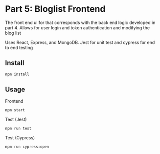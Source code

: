 # Part 5: Bloglist Frontend
The front end ui for that corresponds with the back end logic developed in part 4. Allows for user login and token authentication and modifying the blog list

Uses React, Express, and MongoDB. Jest for unit test and cypress for end to end testing


## Install

```bash
npm install
```

## Usage
Frontend
```bash
npm start
```

Test (Jest)
```bash
npm run test
```

Test (Cypress)
```bash
npm run cypress:open
```